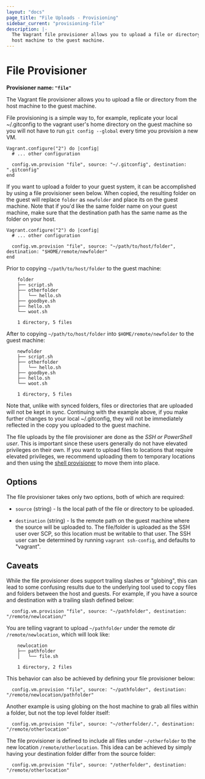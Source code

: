 ```yaml
---
layout: "docs"
page_title: "File Uploads - Provisioning"
sidebar_current: "provisioning-file"
description: |-
  The Vagrant file provisioner allows you to upload a file or directory from the
  host machine to the guest machine.
---
```


# File Provisioner

**Provisioner name: `"file"`**

The Vagrant file provisioner allows you to upload a file or directory from the
host machine to the guest machine.

File provisioning is a simple way to, for example, replicate your local
~/.gitconfig to the vagrant user's home directory on the guest machine so
you will not have to run `git config --global` every time you provision a
new VM.

    Vagrant.configure("2") do |config|
      # ... other configuration

      config.vm.provision "file", source: "~/.gitconfig", destination: ".gitconfig"
    end

If you want to upload a folder to your guest system, it can be accomplished by
using a file provisioner seen below. When copied, the resulting folder on the guest will
replace `folder` as `newfolder` and place its on the guest machine. Note that if
you'd like the same folder name on your guest machine, make sure that the destination
path has the same name as the folder on your host.

    Vagrant.configure("2") do |config|
      # ... other configuration

      config.vm.provision "file", source: "~/path/to/host/folder", destination: "$HOME/remote/newfolder"
    end

Prior to copying `~/path/to/host/folder` to the guest machine:

        folder
        ├── script.sh
        ├── otherfolder
        │   └── hello.sh
        ├── goodbye.sh
        ├── hello.sh
        └── woot.sh

        1 directory, 5 files

After to copying `~/path/to/host/folder` into `$HOME/remote/newfolder` to the guest machine:

        newfolder
        ├── script.sh
        ├── otherfolder
        │   └── hello.sh
        ├── goodbye.sh
        ├── hello.sh
        └── woot.sh

        1 directory, 5 files

Note that, unlike with synced folders, files or directories that are uploaded
will not be kept in sync. Continuing with the example above, if you make
further changes to your local ~/.gitconfig, they will not be immediately
reflected in the copy you uploaded to the guest machine.

The file uploads by the file provisioner are done as the
_SSH or PowerShell user_. This is important since these users generally
do not have elevated privileges on their own. If you want to upload files to
locations that require elevated privileges, we recommend uploading them
to temporary locations and then using the
[shell provisioner](/docs/provisioning/shell.html)
to move them into place.

## Options

The file provisioner takes only two options, both of which are required:

* `source` (string) - Is the local path of the file or directory to be
  uploaded.

* `destination` (string) - Is the remote path on the guest machine where
  the source will be uploaded to. The file/folder is uploaded as the SSH user
  over SCP, so this location must be writable to that user. The SSH user can be
  determined by running `vagrant ssh-config`, and defaults to "vagrant".

## Caveats

While the file provisioner does support trailing slashes or "globing", this can
lead to some confusing results due to the underlying tool used to copy files and
folders between the host and guests. For example, if you have a source and
destination with a trailing slash defined below:

      config.vm.provision "file", source: "~/pathfolder", destination: "/remote/newlocation/"

You are telling vagrant to upload `~/pathfolder` under the remote dir `/remote/newlocation`,
which will look like:

        newlocation
        ├── pathfolder
        │   └── file.sh

        1 directory, 2 files

This behavior can also be achieved by defining your file provisioner below:

      config.vm.provision "file", source: "~/pathfolder", destination: "/remote/newlocation/pathfolder"

Another example is using globing on the host machine to grab all files within a
folder, but not the top level folder itself:

      config.vm.provision "file", source: "~/otherfolder/.", destination: "/remote/otherlocation"

The file provisioner is defined to include all files under `~/otherfolder`
to the new location `/remote/otherlocation`. This idea can be achieved by simply
having your destination folder differ from the source folder:

      config.vm.provision "file", source: "/otherfolder", destination: "/remote/otherlocation"
